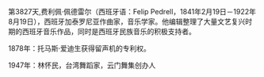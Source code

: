 第3827天,费利佩·佩德雷尔（西班牙语：Felip Pedrell，1841年2月19日－1922年8月19日），西班牙加泰罗尼亚作曲家，音乐学家。他编辑整理了大量文艺复兴时期的西班牙音乐作品，同时是西班牙民族音乐的积极支持者。

1878年：托马斯·爱迪生获得留声机的专利权。
 
1947年：林怀民，台湾舞蹈家，云门舞集创办人